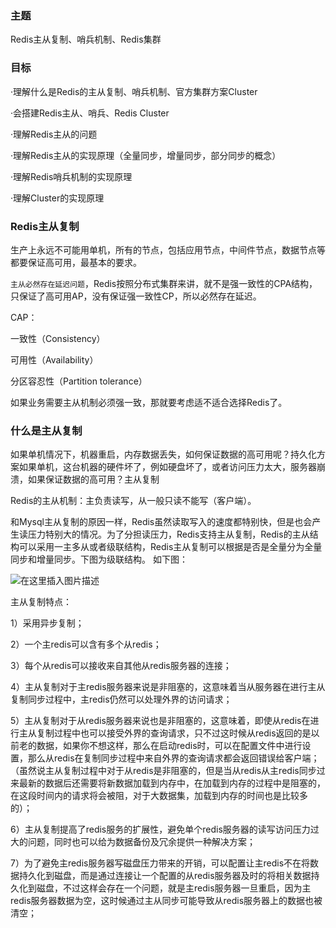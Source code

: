### 主题

Redis主从复制、哨兵机制、Redis集群

### 目标

·理解什么是Redis的主从复制、哨兵机制、官方集群方案Cluster

·会搭建Redis主从、哨兵、Redis Cluster

·理解Redis主从的问题

·理解Redis主从的实现原理（全量同步，增量同步，部分同步的概念）

·理解Redis哨兵机制的实现原理

·理解Cluster的实现原理

### Redis主从复制

生产上永远不可能用单机，所有的节点，包括应用节点，中间件节点，数据节点等都要保证高可用，最基本的要求。

`主从必然存在延迟问题`，Redis按照分布式集群来讲，就不是强一致性的CPA结构，只保证了高可用AP，没有保证强一致性CP，所以必然存在延迟。

CAP：

一致性（Consistency）

可用性（Availability）

分区容忍性（Partition tolerance）

如果业务需要主从机制必须强一致，那就要考虑适不适合选择Redis了。

### 什么是主从复制

如果单机情况下，机器重启，内存数据丢失，如何保证数据的高可用呢？持久化方案如果单机，这台机器的硬件坏了，例如硬盘坏了，或者访问压力太大，服务器崩溃，如果保证数据的高可用？主从复制

Redis的主从机制：主负责读写，从一般只读不能写（客户端）。

和Mysql主从复制的原因一样，Redis虽然读取写入的速度都特别快，但是也会产生读压力特别大的情况。为了分担读压力，Redis支持主从复制，Redis的主从结构可以采用一主多从或者级联结构，Redis主从复制可以根据是否是全量分为全量同步和增量同步。下图为级联结构。 如下图：

![在这里插入图片描述](https://img-blog.csdnimg.cn/c40fc0bffe2d4097a038cf3f11714122.png)

主从复制特点：

1）采用异步复制；

2）一个主redis可以含有多个从redis；

3）每个从redis可以接收来自其他从redis服务器的连接；

4）主从复制对于主redis服务器来说是非阻塞的，这意味着当从服务器在进行主从复制同步过程中，主redis仍然可以处理外界的访问请求；

5）主从复制对于从redis服务器来说也是非阻塞的，这意味着，即使从redis在进行主从复制过程中也可以接受外界的查询请求，只不过这时候从redis返回的是以前老的数据，如果你不想这样，那么在启动redis时，可以在配置文件中进行设置，那么从redis在复制同步过程中来自外界的查询请求都会返回错误给客户端；（虽然说主从复制过程中对于从redis是非阻塞的，但是当从redis从主redis同步过来最新的数据后还需要将新数据加载到内存中，在加载到内存的过程中是阻塞的，在这段时间内的请求将会被阻，对于大数据集，加载到内存的时间也是比较多的）；

6）主从复制提高了redis服务的扩展性，避免单个redis服务器的读写访问压力过大的问题，同时也可以给为数据备份及冗余提供一种解决方案；

7）为了避免主redis服务器写磁盘压力带来的开销，可以配置让主redis不在将数据持久化到磁盘，而是通过连接让一个配置的从redis服务器及时的将相关数据持久化到磁盘，不过这样会存在一个问题，就是主redis服务器一旦重启，因为主redis服务器数据为空，这时候通过主从同步可能导致从redis服务器上的数据也被清空；


